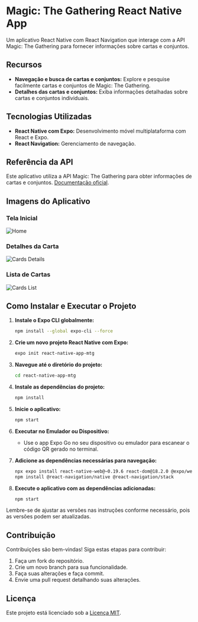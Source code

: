 # Magic: The Gathering React Native App

Um aplicativo React Native com React Navigation que interage com a API Magic: The Gathering para fornecer informações sobre cartas e conjuntos.

## Recursos

- **Navegação e busca de cartas e conjuntos:** Explore e pesquise facilmente cartas e conjuntos de Magic: The Gathering.
- **Detalhes das cartas e conjuntos:** Exiba informações detalhadas sobre cartas e conjuntos individuais.

## Tecnologias Utilizadas

- **React Native com Expo:** Desenvolvimento móvel multiplataforma com React e Expo.
- **React Navigation:** Gerenciamento de navegação.

## Referência da API

Este aplicativo utiliza a API Magic: The Gathering para obter informações de cartas e conjuntos. [Documentação oficial](https://docs.magicthegathering.io/).

## Imagens do Aplicativo

### Tela Inicial
![Home](utilidades/imagens/home.png)

### Detalhes da Carta
![Cards Details](utilidades/imagens/cards-details.png)

### Lista de Cartas
![Cards List](utilidades/imagens/cards-list.png)

## Como Instalar e Executar o Projeto

1. **Instale o Expo CLI globalmente:**
    ```bash
    npm install --global expo-cli --force
    ```

2. **Crie um novo projeto React Native com Expo:**
    ```bash
    expo init react-native-app-mtg
    ```

3. **Navegue até o diretório do projeto:**
    ```bash
    cd react-native-app-mtg
    ```

4. **Instale as dependências do projeto:**
    ```bash
    npm install
    ```

5. **Inicie o aplicativo:**
    ```bash
    npm start
    ```

6. **Executar no Emulador ou Dispositivo:**
   - Use o app Expo Go no seu dispositivo ou emulador para escanear o código QR gerado no terminal.

7. **Adicione as dependências necessárias para navegação:**
    ```bash
    npx expo install react-native-web@~0.19.6 react-dom@18.2.0 @expo/webpack-config@^19.0.0
    npm install @react-navigation/native @react-navigation/stack
    ```

8. **Execute o aplicativo com as dependências adicionadas:**
    ```bash
    npm start
    ```

Lembre-se de ajustar as versões nas instruções conforme necessário, pois as versões podem ser atualizadas.

## Contribuição

Contribuições são bem-vindas! Siga estas etapas para contribuir:

1. Faça um fork do repositório.
2. Crie um novo branch para sua funcionalidade.
3. Faça suas alterações e faça commit.
4. Envie uma pull request detalhando suas alterações.

## Licença

Este projeto está licenciado sob a [Licença MIT](LICENSE).


